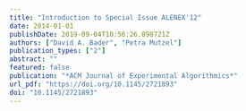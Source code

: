 ```yaml
---
title: "Introduction to Special Issue ALENEX'12"
date: 2014-01-01
publishDate: 2019-09-04T10:56:26.098721Z
authors: ["David A. Bader", "Petra Mutzel"]
publication_types: ["2"]
abstract: ""
featured: false
publication: "*ACM Journal of Experimental Algorithmics*"
url_pdf: "https://doi.org/10.1145/2721893"
doi: "10.1145/2721893"
---
```


